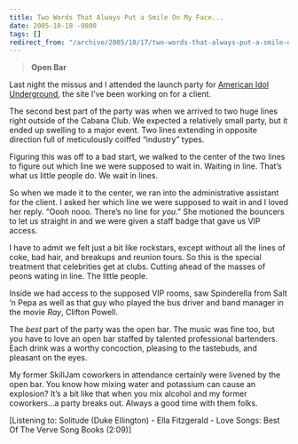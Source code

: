 ```yaml
---
title: Two Words That Always Put a Smile On My Face...
date: 2005-10-18 -0800
tags: []
redirect_from: "/archive/2005/10/17/two-words-that-always-put-a-smile-on-my-face.aspx/"
---
```


> **Open Bar**

Last night the missus and I attended the launch party for [American Idol
Underground](http://www.idolunderground.com/pages/welcome.aspx), the
site I’ve been working on for a client.

The second best part of the party was when we arrived to two huge lines
right outside of the Cabana Club. We expected a relatively small party,
but it ended up swelling to a major event. Two lines extending in
opposite direction full of meticulously coiffed “industry” types.

Figuring this was off to a bad start, we walked to the center of the two
lines to figure out which line we were supposed to wait in. Waiting in
line. That’s what us little people do. We wait in lines.

So when we made it to the center, we ran into the administrative
assistant for the client. I asked her which line we were supposed to
wait in and I loved her reply. “Oooh nooo. There’s no line for *you*.”
She motioned the bouncers to let us straight in and we were given a
staff badge that gave us VIP access.

I have to admit we felt just a bit like rockstars, except without all
the lines of coke, bad hair, and breakups and reunion tours. So this is
the special treatment that celebrities get at clubs. Cutting ahead of
the masses of peons wating in line. The little people.

Inside we had access to the supposed VIP rooms, saw Spinderella from
Salt ’n Pepa as well as that guy who played the bus driver and band
manager in the movie *Ray*, Clifton Powell.

The *best* part of the party was the open bar. The music was fine too,
but you have to love an open bar staffed by talented professional
bartenders. Each drink was a worthy concoction, pleasing to the
tastebuds, and pleasant on the eyes.

My former SkillJam coworkers in attendance certainly were livened by the
open bar. You know how mixing water and potassium can cause an
explosion? It’s a bit like that when you mix alcohol and my former
coworkers...a party breaks out. Always a good time with them folks.

[Listening to: Solitude (Duke Ellington) - Ella Fitzgerald - Love Songs:
Best Of The Verve Song Books (2:09)]

